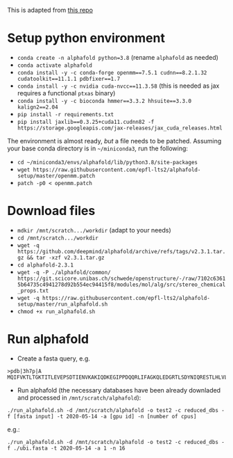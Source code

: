 This is adapted from [this repo](https://github.com/kalininalab/alphafold_non_docker)

# Setup python environment

- `conda create -n alphafold python=3.8` (rename `alphafold` as needed)
- `conda activate alphafold`
- `conda install -y -c conda-forge openmm==7.5.1 cudnn==8.2.1.32 cudatoolkit==11.1.1 pdbfixer==1.7`
- `conda install -y -c nvidia cuda-nvcc==11.3.58` (this is needed as jax requires a functional `ptxas` binary)
- `conda install -y -c bioconda hmmer==3.3.2 hhsuite==3.3.0 kalign2==2.04`
- `pip install -r requirements.txt`
- `pip install jaxlib==0.3.25+cuda11.cudnn82 -f https://storage.googleapis.com/jax-releases/jax_cuda_releases.html`

The environment is almost ready, *but* a file needs to be patched. Assuming your base conda directory is in `~/miniconda3`, run the following:
- `cd ~/miniconda3/envs/alphafold/lib/python3.8/site-packages`
- `wget https://raw.githubusercontent.com/epfl-lts2/alphafold-setup/master/openmm.patch`
- `patch -p0 < openmm.patch`


# Download files
- `mdkir /mnt/scratch.../workdir` (adapt to your needs)
- `cd /mnt/scratch.../workdir`
- `wget -q https://github.com/deepmind/alphafold/archive/refs/tags/v2.3.1.tar.gz && tar -xzf v2.3.1.tar.gz`
- `cd alphafold-2.3.1`
- `wget -q -P ./alphafold/common/ https://git.scicore.unibas.ch/schwede/openstructure/-/raw/7102c63615b64735c4941278d92b554ec94415f8/modules/mol/alg/src/stereo_chemical_props.txt`
- `wget -q https://raw.githubusercontent.com/epfl-lts2/alphafold-setup/master/run_alphafold.sh`
- `chmod +x run_alphafold.sh`

# Run alphafold
- Create a fasta query, e.g.
```
>pdb|3h7p|A
MQIFVKTLTGKTITLEVEPSDTIENVKAKIQDKEGIPPDQQRLIFAGKQLEDGRTLSDYNIQRESTLHLVLRLRGG
```
- Run alphafold (the necessary databases have been already downladed and processed in `/mnt/scratch/alphafold`):

`./run_alphafold.sh -d /mnt/scratch/alphafold -o test2 -c reduced_dbs -f [fasta input] -t 2020-05-14 -a [gpu id] -n [number of cpus]`

e.g.:

`./run_alphafold.sh -d /mnt/scratch/alphafold -o test2 -c reduced_dbs -f ./ubi.fasta -t 2020-05-14 -a 1 -n 16`

